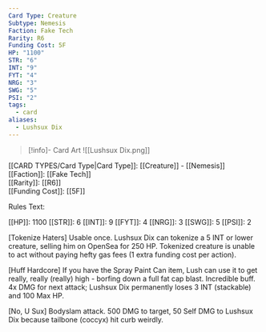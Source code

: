 ```yaml
---
Card Type: Creature
Subtype: Nemesis
Faction: Fake Tech
Rarity: R6
Funding Cost: 5F
HP: "1100"
STR: "6"
INT: "9"
FYT: "4"
NRG: "3"
SWG: "5"
PSI: "2"
tags:
  - card
aliases:
  - Lushsux Dix
---
```

> [!info]- Card Art
> ![[Lushsux Dix.png]]

[[CARD TYPES/Card Type|Card Type]]: [[Creature]] - [[Nemesis]]  
[[Faction]]: [[Fake Tech]]  
[[Rarity]]: [[R6]]  
[[Funding Cost]]: [[5F]]  

Rules Text:  

[[HP]]: 1100 [[STR]]: 6 [[INT]]: 9 [[FYT]]: 4 [[NRG]]: 3 [[SWG]]: 5 [[PSI]]: 2  

[Tokenize Haters] Usable once. Lushsux Dix can tokenize a 5 INT or lower creature, selling him on OpenSea for 250 HP. Tokenized creature is unable to act without paying hefty gas fees (1 extra funding cost per action).  

[Huff Hardcore] If you have the Spray Paint Can item, Lush can use it to get really, really (really) high - borfing down a full fat cap blast. Incredible buff.
4x DMG for next attack; Lushsux Dix permanently loses 3 INT (stackable) and 100 Max HP.  

[No, U Sux] Bodyslam attack. 500 DMG to target, 50 Self DMG to Lushsux Dix because tailbone (coccyx) hit curb weirdly.  